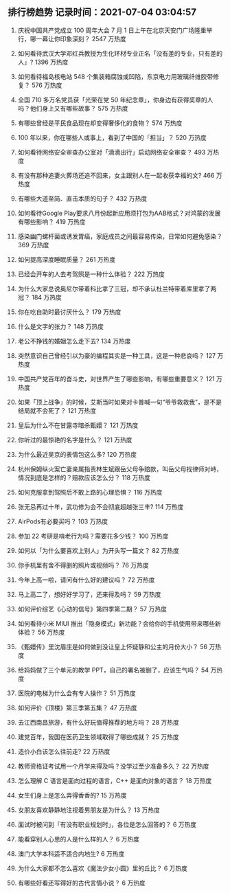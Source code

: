 
## 排行榜趋势 记录时间：2021-07-04 03:04:57
  
  1. 庆祝中国共产党成立 100 周年大会 7 月 1 日上午在北京天安门广场隆重举行，哪一幕让你印象深刻？ 2547 万热度
    
  2. 如何看待武汉大学邓红兵教授为生化环材专业正名「没有差的专业，只有差的人」? 1396 万热度
    
  3. 如何看待福岛核电站 548 个集装箱腐蚀或凹陷，东京电力用玻璃纤维胶带修复？ 576 万热度
    
  4. 全国 710 多万名党员获「光荣在党 50 年纪念章」，你身边有获得奖章的人吗？他们身上又有哪些故事？ 575 万热度
    
  5. 有哪些曾经是平民食品现在却变得奢侈化的食物？ 574 万热度
    
  6. 100 年以来，你在哪些人或事上，看到了中国的「担当」？ 520 万热度
    
  7. 如何看待网络安全审查办公室对「滴滴出行」启动网络安全审查？ 493 万热度
    
  8. 有没有那种追妻火葬场还追不回来，女主跟别人在一起收获幸福的文? 466 万热度
    
  9. 有哪些大道至简、直击本质的句子？ 432 万热度
    
  10. 如何看待Google Play要求八月份起新应用须打包为AAB格式？对鸿蒙的发展有哪些影响？ 419 万热度
    
  11. 感染幽门螺杆菌或诱发胃癌，家庭成员之间最容易传染，日常如何避免感染？ 369 万热度
    
  12. 如何提高深度睡眠质量？ 261 万热度
    
  13. 已经会开车的人去考驾照是一种什么体验？ 222 万热度
    
  14. 为什么大家总说奥尼尔带着科比拿了三冠，却不承认杜兰特带着库里拿了两冠？ 184 万热度
    
  15. 你在吃自助时最讨厌什么？ 179 万热度
    
  16. 什么是文字的张力？ 148 万热度
    
  17. 老公不挣钱的婚姻怎么走下去? 134 万热度
    
  18. 突然意识自己曾经引以为豪的编程其实是一种工具，这是一种悲哀吗？ 127 万热度
    
  19. 中国共产党百年的奋斗史，对世界产生了哪些影响，有哪些重要意义？ 121 万热度
    
  20. 如果「顶上战争」的时候，艾斯当时如果对卡普喊一句“爷爷救救我”，是不是结局就不会死了？ 121 万热度
    
  21. 皇后为什么不在甘露寺暗杀甄嬛？ 121 万热度
    
  22. 你听过的最惊艳的名字是什么？ 121 万热度
    
  23. 为什么最近吴京的表情包这么多? 120 万热度
    
  24. 杭州保姆纵火案亡妻亲属指责林生斌跟岳父母争赔款，叫岳父母找律师对峙，情况到底是怎样的？赔款应该怎么分？ 118 万热度
    
  25. 如何克服拿到驾照后不敢上路的心理恐惧？ 116 万热度
    
  26. 张无忌再过十年，武功修为会不会彻底超越张三丰? 114 万热度
    
  27. AirPods有必要买吗？ 103 万热度
    
  28. 参加 22 考研是啃老行为吗？需要花多少钱？ 100 万热度
    
  29. 如何以「为什么要喜欢上别人」为开头写一篇文？ 82 万热度
    
  30. 你手机里有舍不得删的照片或视频吗？ 76 万热度
    
  31. 今年上高一啦，请问有什么好的建议吗？ 72 万热度
    
  32. 马上高二了，想好好学习了，还来得及吗？ 59 万热度
    
  33. 如何评价综艺《心动的信号》第四季第二期？ 57 万热度
    
  34. 如何看待小米 MIUI 推出「隐身模式」新功能？会给你的手机使用带来哪些新体验？ 56 万热度
    
  35. 《甄嬛传》里沈眉庄是如何做到没让皇上怀疑静和公主的月份大小？ 56 万热度
    
  36. 给妈妈做了三个单元的教学 PPT，自己的署名被删了，应该生气吗？ 54 万热度
    
  37. 医院的电梯为什么会有专人操作？ 51 万热度
    
  38. 如何评价《顶楼》第三季第五集？ 47 万热度
    
  39. 去江西南昌旅游，有什么好玩值得推荐的地方吗？ 28 万热度
    
  40. 建党百年，我国在医药卫生领域取得了哪些成就？ 25 万热度
    
  41. 造价小白该怎么往前走? 22 万热度
    
  42. 教师资格证考试用一个月学来得及吗？没学过至少准备多久？ 22 万热度
    
  43. 怎么理解 C 语言是面向过程的语言，C++ 是面向对象的语言？ 18 万热度
    
  44. 女生们身上是怎么弄得香香的? 15 万热度
    
  45. 女朋友喜欢静静地注视着男朋友是为什么？ 13 万热度
    
  46. 面试时被问到「有没有职业规划时」，各位是怎么回答的？ 6 万热度
    
  47. 能看穿别人心思的人是什么样的人？ 6 万热度
    
  48. 澳门大学本科适不适合内地生? 6 万热度
    
  49. 为什么大家都不怎么喜欢《魔法少女小圆》里的丘比？ 6 万热度
    
  50. 有哪些好看还写得好的古代言情小说？ 6 万热度
    